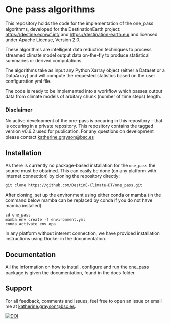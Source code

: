 # One pass algorithms

This repository holds the code for the implementation of the one_pass algorithms, developed for the DestinationEarth project: 
https://destine.ecmwf.int/ and https://destination-earth.eu/ and licensed under Apache License, Version 2.0. 

These algorithms are intelligent data reduction techniques to process streamed climate model output data on-the-fly to produce statistical summaries or derived computations.

The algorithms take as input any Python Xarray object (either a Dataset or a DataArray) and will compute the requested statistics based on the user configuration yml file. 

The code is ready to be implemented into a workflow which passes output data from climate models of arbitary chunk (number of time steps) length. 

### Disclaimer

No active development of the one-pass is occuring in this repository - that is occuring in a private repository. This repository contains the tagged version v0.6.2 used for publication. For any questions on development please contact katherine.grayson@bsc.es

## Installation
As there is currently no package-based installation for the `one_pass` the source must be obtained. This can easily be done (on any platform with internet connection) by cloning the repository directly:

```
git clone https://github.com/DestinE-Climate-DT/one_pass.git

```
After cloning, set up the environment using either conda or mamba (in the command below mamba can be replaced by conda if you do not have mamba installed): 

```
cd one_pass
mamba env create -f environment.yml
conda activate env_opa

```
In any platform without interent connection, we have provided installation instructions using Docker in the documentation. 

## Documentation 

All the information on how to install, configure and run the one_pass package is given the documentation, found in the docs folder.

## Support

For all feedback, comments and issues, feel free to open an issue or email me at katherine.grayson@bsc.es. 
 
[![DOI](https://zenodo.org/badge/684685048.svg)](https://doi.org/10.5281/zenodo.14591827)



